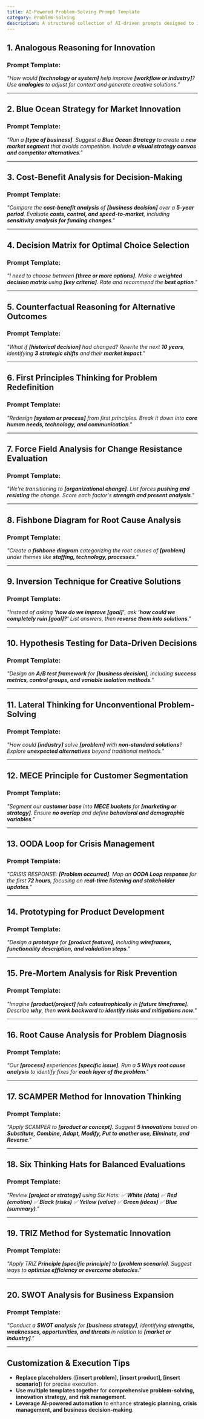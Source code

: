 ```yaml
---
title: AI-Powered Problem-Solving Prompt Template  
category: Problem-Solving  
description: A structured collection of AI-driven prompts designed to improve problem-solving using diverse analytical frameworks, from SWOT analysis to hypothesis testing.
---
```

## **1. Analogous Reasoning for Innovation**

### **Prompt Template:**

*"How would **[technology or system]** help improve **[workflow or industry]**?
Use **analogies** to adjust for context and generate creative solutions."*

---

## **2. Blue Ocean Strategy for Market Innovation**

### **Prompt Template:**

*"Run a **[type of business]**. Suggest a **Blue Ocean Strategy** to create a **new market segment** that avoids competition.
Include **a visual strategy canvas and competitor alternatives**."*

---

## **3. Cost-Benefit Analysis for Decision-Making**

### **Prompt Template:**

*"Compare the **cost-benefit analysis** of **[business decision]** over a **5-year period**.
Evaluate **costs, control, and speed-to-market**, including **sensitivity analysis for funding changes**."*

---

## **4. Decision Matrix for Optimal Choice Selection**

### **Prompt Template:**

*"I need to choose between **[three or more options]**.
Make a **weighted decision matrix** using **[key criteria]**.
Rate and recommend the **best option**."*

---

## **5. Counterfactual Reasoning for Alternative Outcomes**

### **Prompt Template:**

*"What if **[historical decision]** had changed?
Rewrite the next **10 years**, identifying **3 strategic shifts** and their **market impact**."*

---

## **6. First Principles Thinking for Problem Redefinition**

### **Prompt Template:**

*"Redesign **[system or process]** from first principles.
Break it down into **core human needs, technology, and communication**."*

---

## **7. Force Field Analysis for Change Resistance Evaluation**

### **Prompt Template:**

*"We're transitioning to **[organizational change]**.
List forces **pushing and resisting** the change.
Score each factor's **strength and present analysis**."*

---

## **8. Fishbone Diagram for Root Cause Analysis**

### **Prompt Template:**

*"Create a **fishbone diagram** categorizing the root causes of **[problem]** under themes like **staffing, technology, processes**."*

---

## **9. Inversion Technique for Creative Solutions**

### **Prompt Template:**

*"Instead of asking **'how do we improve [goal]'**,
ask **'how could we completely ruin [goal]?'**
List answers, then **reverse them into solutions**."*

---

## **10. Hypothesis Testing for Data-Driven Decisions**

### **Prompt Template:**

*"Design an **A/B test framework** for **[business decision]**, including **success metrics, control groups, and variable isolation methods**."*

---

## **11. Lateral Thinking for Unconventional Problem-Solving**

### **Prompt Template:**

*"How could **[industry]** solve **[problem]** with **non-standard solutions**?
Explore **unexpected alternatives** beyond traditional methods."*

---

## **12. MECE Principle for Customer Segmentation**

### **Prompt Template:**

*"Segment our **customer base** into **MECE buckets** for **[marketing or strategy]**.
Ensure **no overlap** and define **behavioral and demographic variables**."*

---

## **13. OODA Loop for Crisis Management**

### **Prompt Template:**

*"CRISIS RESPONSE: **[Problem occurred]**.
Map an **OODA Loop response** for the first **72 hours**, focusing on **real-time listening and stakeholder updates**."*

---

## **14. Prototyping for Product Development**

### **Prompt Template:**

*"Design a **prototype** for **[product feature]**, including **wireframes, functionality description, and validation steps**."*

---

## **15. Pre-Mortem Analysis for Risk Prevention**

### **Prompt Template:**

*"Imagine **[product/project]** fails **catastrophically** in **[future timeframe]**.
Describe **why**, then **work backward** to **identify risks and mitigations now**."*

---

## **16. Root Cause Analysis for Problem Diagnosis**

### **Prompt Template:**

*"Our **[process]** experiences **[specific issue]**.
Run a **5 Whys root cause analysis** to identify fixes for **each layer of the problem**."*

---

## **17. SCAMPER Method for Innovation Thinking**

### **Prompt Template:**

*"Apply SCAMPER to **[product or concept]**.
Suggest **5 innovations** based on **Substitute, Combine, Adapt, Modify, Put to another use, Eliminate, and Reverse**."*

---

## **18. Six Thinking Hats for Balanced Evaluations**

### **Prompt Template:**

*"Review **[project or strategy]** using Six Hats:
✅ **White (data)**
✅ **Red (emotion)**
✅ **Black (risks)**
✅ **Yellow (value)**
✅ **Green (ideas)**
✅ **Blue (summary)**."*

---

## **19. TRIZ Method for Systematic Innovation**

### **Prompt Template:**

*"Apply TRIZ **Principle [specific principle]** to **[problem scenario]**.
Suggest ways to **optimize efficiency or overcome obstacles**."*

---

## **20. SWOT Analysis for Business Expansion**

### **Prompt Template:**

*"Conduct a **SWOT analysis** for **[business strategy]**,
identifying **strengths, weaknesses, opportunities, and threats** in relation to **[market or industry]**."*

---

## **Customization & Execution Tips**

- **Replace placeholders** (**[insert problem], [insert product], [insert scenario]**) for precise execution.
- **Use multiple templates together** for **comprehensive problem-solving, innovation strategy, and risk management**.
- **Leverage AI-powered automation** to enhance **strategic planning, crisis management, and business decision-making**.
